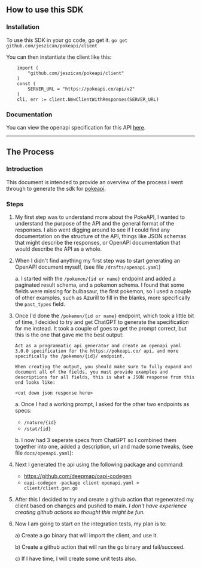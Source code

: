 ## How to use this SDK
### Installation

To use this SDK in your go code, go get it.
`go get github.com/jeszican/pokeapi/client `

You can then instantiate the client like this:
```golang
    import (
        "github.com/jeszican/pokeapi/client"
    )
    const (
	    SERVER_URL = "https://pokeapi.co/api/v2"
    )
	cli, err := client.NewClientWithResponses(SERVER_URL)
```

### Documentation

You can view the openapi specification for this API [here](https://jeszican.github.io/pokeapi/).

---
## The Process
### Introduction

This document is intended to provide an overview of the process i went through to generate the sdk for [pokeapi](https://pokeapi.co/).

### Steps

1) My first step was to understand more about the PokeAPI, I wanted to understand the purpose of the API and the general format of the responses. I also went digging around to see if I could find any documentation on the structure of the API, things like JSON schemas that might describe the responses, or OpenAPI documentation that would describe the API as a whole.

2) When I didn't find anything my first step was to start generating an OpenAPI document myself, (see file `/drafts/openapi.yaml`)

    a. I started with the `/pokemon/{id or name}` endpoint and added a paginated result schema, and a pokemon schema. I found that some fields were missing for bulbasaur, the first pokemon, so I used a couple of other examples, such as Azurill to fill in the blanks, more specifically the `past_types` field.

3) Once I'd done the `/pokemon/{id or name}` endpoint, which took a little bit of time, I decided to try and get ChatGPT to generate the specification for me instead. It took a couple of goes to get the prompt correct, but this is the one that gave me the best output:

    ```
    Act as a programmatic api generator and create an openapi yaml 3.0.0 specification for the https://pokeapi.co/ api, and more specifically the /pokemon/{id}/ endpoint.

    When creating the output, you should make sure to fully expand and document all of the fields, you must provide examples and descriptions for all fields, this is what a JSON response from this end looks like:

    <cut down json response here>
    ```

    a. Once I had a working prompt, I asked for the other two endpoints as specs:
    - `/nature/{id}`
    - `/stat/{id}`

    b. I now had 3 seperate specs from ChatGPT so I combined them together into     one, added a description, url and made some tweaks, (see file `docs/openapi.yaml`):

4) Next I generated the api using the following package and command:

    - https://github.com/deepmap/oapi-codegen
    - `oapi-codegen -package client openapi.yaml > client/client.gen.go`

5) After this I decided to try and create a github action that regenerated my client based on changes and pushed to main. _I don't have experience creating github actions so thought this might be fun._

6) Now I am going to start on the integration tests, my plan is to:

    a) Create a go binary that will import the client, and use it.

    b) Create a github action that will run the go binary and fail/succeed.

    c) If I have time, I will create some unit tests also.


